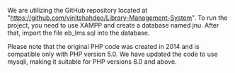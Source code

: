 We are utilizing the GitHub repository located at "https://github.com/vinitshahdeo/Library-Management-System". 
  To run the project, you need to use XAMPP and create a database named jnu. 
  After that, import the file eb_lms.sql into the database.
  
Please note that the original PHP code was created in 2014 and is compatible only with PHP version 5.0. 
We have updated the code to use mysqli, making it suitable for PHP versions 8.0 and above.

